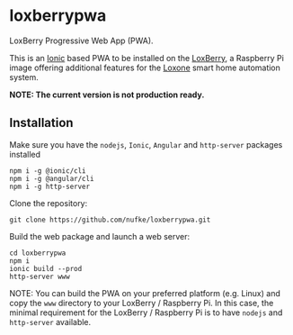 # loxberrypwa

LoxBerry Progressive Web App (PWA).

This is an [Ionic](https://ionicframework.com/) based PWA to be installed on the [LoxBerry](https://loxwiki.atlassian.net/wiki/spaces/LOXBERRY/overview),  a Raspberry Pi image offering additional features for the [Loxone](https://www.loxone.com/) smart home automation system.

**NOTE: The current version is not production ready.**

## Installation

Make sure you have the `nodejs`, `Ionic`, `Angular` and `http-server` packages installed
```
npm i -g @ionic/cli
npm i -g @angular/cli
npm i -g http-server

```
Clone the repository:
```
git clone https://github.com/nufke/loxberrypwa.git
```

Build the web package and launch a web server:
```
cd loxberrypwa
npm i
ionic build --prod
http-server www
```

NOTE: You can build the PWA on your preferred platform (e.g. Linux) and copy the `www` directory to your LoxBerry / Raspberry Pi. In this case, the minimal requirement for the LoxBerry / Raspberry Pi is to have `nodejs` and `http-server` available.
